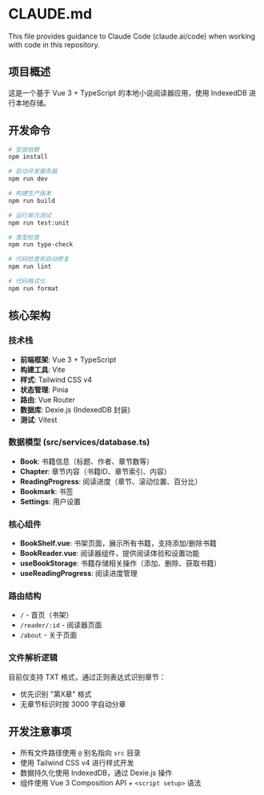 # CLAUDE.md

This file provides guidance to Claude Code (claude.ai/code) when working with code in this repository.

## 项目概述
这是一个基于 Vue 3 + TypeScript 的本地小说阅读器应用，使用 IndexedDB 进行本地存储。

## 开发命令

```bash
# 安装依赖
npm install

# 启动开发服务器
npm run dev

# 构建生产版本
npm run build

# 运行单元测试
npm run test:unit

# 类型检查
npm run type-check

# 代码检查和自动修复
npm run lint

# 代码格式化
npm run format
```

## 核心架构

### 技术栈
- **前端框架**: Vue 3 + TypeScript
- **构建工具**: Vite
- **样式**: Tailwind CSS v4
- **状态管理**: Pinia
- **路由**: Vue Router
- **数据库**: Dexie.js (IndexedDB 封装)
- **测试**: Vitest

### 数据模型 (src/services/database.ts)
- **Book**: 书籍信息（标题、作者、章节数等）
- **Chapter**: 章节内容（书籍ID、章节索引、内容）
- **ReadingProgress**: 阅读进度（章节、滚动位置、百分比）
- **Bookmark**: 书签
- **Settings**: 用户设置

### 核心组件
- **BookShelf.vue**: 书架页面，展示所有书籍，支持添加/删除书籍
- **BookReader.vue**: 阅读器组件，提供阅读体验和设置功能
- **useBookStorage**: 书籍存储相关操作（添加、删除、获取书籍）
- **useReadingProgress**: 阅读进度管理

### 路由结构
- `/` - 首页（书架）
- `/reader/:id` - 阅读器页面
- `/about` - 关于页面

### 文件解析逻辑
目前仅支持 TXT 格式，通过正则表达式识别章节：
- 优先识别 "第X章" 格式
- 无章节标识时按 3000 字自动分章

## 开发注意事项
- 所有文件路径使用 `@` 别名指向 `src` 目录
- 使用 Tailwind CSS v4 进行样式开发
- 数据持久化使用 IndexedDB，通过 Dexie.js 操作
- 组件使用 Vue 3 Composition API + `<script setup>` 语法